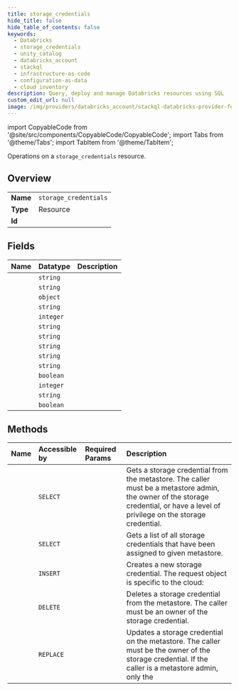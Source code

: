 ```yaml
---
title: storage_credentials
hide_title: false
hide_table_of_contents: false
keywords:
  - Databricks
  - storage_credentials
  - unity_catalog
  - databricks_account
  - stackql
  - infrastructure-as-code
  - configuration-as-data
  - cloud inventory
description: Query, deploy and manage Databricks resources using SQL
custom_edit_url: null
image: /img/providers/databricks_account/stackql-databricks-provider-featured-image.png
---
```


import CopyableCode from '@site/src/components/CopyableCode/CopyableCode';
import Tabs from '@theme/Tabs';
import TabItem from '@theme/TabItem';

Operations on a <code>storage_credentials</code> resource.  

## Overview
<table><tbody>
<tr><td><b>Name</b></td><td><code>storage_credentials</code></td></tr>
<tr><td><b>Type</b></td><td>Resource</td></tr>
<tr><td><b>Id</b></td><td><CopyableCode code="databricks_account.unity_catalog.storage_credentials" /></td></tr>
</tbody></table>

## Fields
| Name | Datatype | Description |
|:-----|:---------|:------------|
| <CopyableCode code="id" /> | `string` |  |
| <CopyableCode code="name" /> | `string` |  |
| <CopyableCode code="aws_iam_role" /> | `object` |  |
| <CopyableCode code="comment" /> | `string` |  |
| <CopyableCode code="created_at" /> | `integer` |  |
| <CopyableCode code="created_by" /> | `string` |  |
| <CopyableCode code="full_name" /> | `string` |  |
| <CopyableCode code="isolation_mode" /> | `string` |  |
| <CopyableCode code="metastore_id" /> | `string` |  |
| <CopyableCode code="owner" /> | `string` |  |
| <CopyableCode code="read_only" /> | `boolean` |  |
| <CopyableCode code="updated_at" /> | `integer` |  |
| <CopyableCode code="updated_by" /> | `string` |  |
| <CopyableCode code="used_for_managed_storage" /> | `boolean` |  |

## Methods
| Name | Accessible by | Required Params | Description |
|:-----|:--------------|:----------------|:------------|
| <CopyableCode code="get" /> | `SELECT` | <CopyableCode code="account_id, metastore_id, storage_credential_name" /> | Gets a storage credential from the metastore. The caller must be a metastore admin, the owner of the storage credential, or have a level of privilege on the storage credential. |
| <CopyableCode code="list" /> | `SELECT` | <CopyableCode code="account_id, metastore_id" /> | Gets a list of all storage credentials that have been assigned to given metastore. |
| <CopyableCode code="create" /> | `INSERT` | <CopyableCode code="account_id, metastore_id" /> | Creates a new storage credential. The request object is specific to the cloud: |
| <CopyableCode code="delete" /> | `DELETE` | <CopyableCode code="account_id, metastore_id, storage_credential_name" /> | Deletes a storage credential from the metastore. The caller must be an owner of the storage credential. |
| <CopyableCode code="update" /> | `REPLACE` | <CopyableCode code="account_id, metastore_id, storage_credential_name" /> | Updates a storage credential on the metastore. The caller must be the owner of the storage credential. If the caller is a metastore admin, only the |
